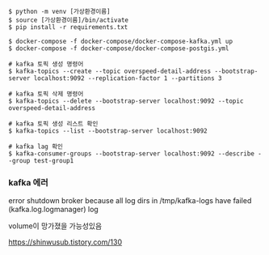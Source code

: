 ```shell
$ python -m venv [가상환경이름]
$ source [가상환경이름]/bin/activate
$ pip install -r requirements.txt

$ docker-compose -f docker-compose/docker-compose-kafka.yml up
$ docker-compose -f docker-compose/docker-compose-postgis.yml

# kafka 토픽 생성 명령어
$ kafka-topics --create --topic overspeed-detail-address --bootstrap-server localhost:9092 --replication-factor 1 --partitions 3

# kafka 토픽 삭제 명령어
$ kafka-topics --delete --bootstrap-server localhost:9092 --topic overspeed-detail-address

# kafka 토픽 생성 리스트 확인
$ kafka-topics --list --bootstrap-server localhost:9092

# kafka lag 확인
$ kafka-consumer-groups --bootstrap-server localhost:9092 --describe --group test-group1
```

### kafka 에러
error shutdown broker because all log dirs in /tmp/kafka-logs have failed (kafka.log.logmanager) log

volume이 망가졌을 가능성있음

https://shinwusub.tistory.com/130















